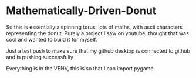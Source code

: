 # Mathematically-Driven-Donut
So this is essentially a spinning torus, lots of maths, with ascii characters representing the donut. Purely a project I saw on youtube, thought that was cool and wanted to build it for myself.


Just a test push to make sure that my github desktop is connected to github and is pushing successfully


Everything is in the VENV, this is so that I can import pygame.
